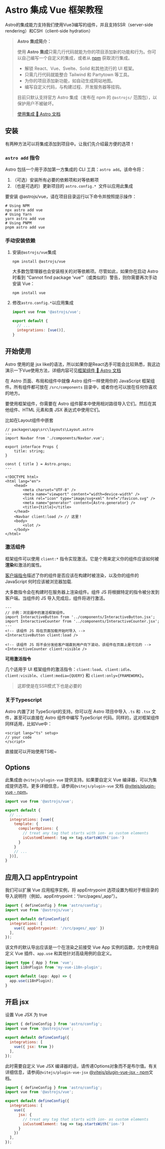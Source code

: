 # Astro 集成 Vue 框架教程

Astro的集成能力支持我们使用Vue3编写的组件，并且支持SSR（server-side rendering）和CSH（client-side hydration）

> **Astro 集成简介：**
>
> 使用 **Astro 集成**只需几行代码就能为你的项目添加新的功能和行为。你可以自己编写一个自定义的集成，或者从 [npm](https://www.npmjs.com/search?q=keywords%3Aastro-component&ranking=popularity) 获取流行集成。
>
> - 解锁 React、Vue、Svelte、Solid 和其他流行的 UI 框架。
> - 只需几行代码就能整合 Tailwind 和 Partytown 等工具。
> - 为你的项目添加新功能，如自动生成网站地图。
> - 编写自定义代码，与构建过程、开发服务器等挂钩。
>
> 目前只默认支持官方 Astro 集成（发布在 npm 的 `@astrojs/` 范围包），以保护用户不被破坏。
>
> [使用集成 🚀 Astro 文档](https://docs.astro.build/zh-cn/guides/integrations-guide/)

## 安装

有两种方法可以将集成添加到项目中。让我们先介绍最方便的选项！

### `astro add` 指令

Astro 包括一个用于添加第一方集成的 CLI 工具：`astro add`。该命令将：

1. （可选）安装所有必要的依赖项和对等依赖项
2. （也是可选的）更新项目的 `astro.config.* `文件以应用此集成

要安装 @astrojs/vue，请在项目目录运行以下命令并按照提示操作：

```shell
# Using NPM
npx astro add vue
# Using Yarn
yarn astro add vue
# Using PNPM
pnpm astro add vue
```

### 手动安装依赖

1. 安装`@astrojs/vue`集成

   ```shell
   npm install @astrojs/vue
   ```

   大多数包管理器也会安装相关的对等依赖项。尽管如此，如果你在启动 Astro 时看到 “Cannot find package ‘vue’”（或类似的）警告，则你需要再次手动安装 Vue：

   ```shell
   npm install vue
   ```

2. 修改`astro.config.*`以应用集成

   ```js
   import vue from '@astrojs/vue';
   
   export default {
     // ...
     integrations: [vue()],
   }
   ```

## 开始使用

Astro 使用的是 jsx like的语法，所以如果你是React选手可能会比较熟悉，我这边演示一下Vue使用方法，详细内容可见[框架组件 🚀 Astro 文档](https://docs.astro.build/zh-cn/core-concepts/framework-components/#using-framework-components)

在 Astro 页面、布局和组件中就像 Astro 组件一样使用你的 JavaScript 框架组件。所有组件都可放在 `/src/components` 目录中，或者你也可以放在任何你喜欢的地方。

要使用框架组件，你需要在 Astro 组件脚本中使用相对路径导入它们。然后在其他组件、HTML 元素和类 JSX 表达式中使用它们。

比如在Layout组件中嵌套

```vue
// packages\app\src\layouts\Layout.astro
---
import Navbar from './components/Navbar.vue';

export interface Props {
    title: string;
}

const { title } = Astro.props;
---

<!DOCTYPE html>
<html lang="en">
    <head>
        <meta charset="UTF-8" />
        <meta name="viewport" content="width=device-width" />
        <link rel="icon" type="image/svg+xml" href="/favicon.svg" />
        <meta name="generator" content={Astro.generator} />
        <title>{title}</title>
    </head>
    <Navbar client:load /> // 这里！
    <body>
        <slot />
    </body>
</html>
```

### 激活组件

框架组件可以使用 `client:*` 指令实现激活。它是个用来定义你的组件应该如何被**渲染**和激活的属性。

[客户端指令](https://docs.astro.build/zh-cn/reference/directives-reference/#客户端指令)描述了你的组件是否应该在构建时被渲染，以及你的组件的 JavaScript 何时应该被浏览器加载.

大多数指令会在构建时在服务器上渲染组件。组件 JS 将根据特定的指令被分发到客户端。当组件的 JS 导入完成后，组件将进行激活。

```vue
---
// 示例：浏览器中的激活框架组件。
import InteractiveButton from '../components/InteractiveButton.jsx';
import InteractiveCounter from '../components/InteractiveCounter.jsx';
---
<!-- 该组件 JS 将在页面加载开始时导入 -->
<InteractiveButton client:load />

<!-- 该组件 JS 将不会分发给客户端直到用户向下滚动，该组件在页面上是可见的 -->
<InteractiveCounter client:visible />
```

**可用激活指令**

几个适用于 UI 框架组件的激活指令：`client:load`、`client:idle`、`client:visible`、`client:media={QUERY}` 和 `client:only={FRAMEWORK}`。

> 这即使是在SSR模式下也是必要的

### 关于Typescript

Astro 内置了对 TypeScript的支持。你可以在 Astro 项目中导入 `.ts` 和 `.tsx` 文件，甚至可以直接在 Astro 组件中编写 TypeScript 代码。同样的，这对框架组件同样适用，比如Vue中：

```vue
<script lang="ts" setup>
// your code
</script>
```

直接就可以开始使用TS啦~

## Options

此集成由 `@vitejs/plugin-vue` 提供支持。如果要自定义 Vue 编译器，可以为集成提供选项。更多详细信息，请参阅`@vitejs/plugin-vue` 文档 [@vitejs/plugin-vue - npm](https://www.npmjs.com/package/@vitejs/plugin-vue)。

```js
import vue from '@astrojs/vue';

export default {
  // ...
  integrations: [vue({
    template: {
      compilerOptions: {
        // treat any tag that starts with ion- as custom elements
        isCustomElement: tag => tag.startsWith('ion-')
      }
    }
    // ...
  })],
}
```

## 应用入口 appEntrypoint

我们可以扩展 Vue 应用程序实例，将 appEntrypoint 选项设置为相对于根目录的导入说明符（例如，appEntrypoint：“/src/pages/_app”）。

```js
import { defineConfig } from 'astro/config';
import vue from '@astrojs/vue';

export default defineConfig({
  integrations: [
    vue({ appEntrypoint: '/src/pages/_app' })
  ],
});
```

该文件的默认导出应该是一个在渲染之前接受 Vue App 实例的函数，允许使用自定义 Vue 插件、`app.use` 和其他针对高级用例的自定义。

```ts
import type { App } from 'vue';
import i18nPlugin from 'my-vue-i18n-plugin';

export default (app: App) => {
  app.use(i18nPlugin);
}
```

## 开启 jsx

设置 Vue JSX 为 true

```js
import { defineConfig } from 'astro/config';
import vue from '@astrojs/vue';

export default defineConfig({
  integrations: [
    vue({ jsx: true })
  ],
});
```

此时需要自定义 Vue JSX 编译器的话，请传递Options对象而不是布尔值。有关详细信息，请参阅`@vitejs/plugin-vue-jsx` [@vitejs/plugin-vue-jsx - npm](https://www.npmjs.com/package/@vitejs/plugin-vue-jsx)文档。

```js
import { defineConfig } from 'astro/config';
import vue from '@astrojs/vue';

export default defineConfig({
  integrations: [
    vue({
      jsx: {
        // treat any tag that starts with ion- as custom elements
        isCustomElement: tag => tag.startsWith('ion-')
      }
    })
  ],
});
```
